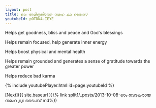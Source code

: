 ```yaml
---
layout: post
title: ഓം അമിത്രജിത്തേ നമഹ ൧൧ ടൈംസ്
youtubeId: pOTDN4-IEYE
---
```

 
 
Helps get goodness, bliss and peace and God's blessings
 
Helps remain focused, help generate inner energy 
 
Helps boost physical and mental health 
 
Helps remain grounded and generates a sense of gratitude towards the greater power 
 
Helps reduce bad karma
 
 
 
 


{% include youtubePlayer.html id=page.youtubeId %}
 
[Next]({{ site.baseurl }}{% link  split1/_posts/2013-10-08-ഓം വേദകരായ നമഹ ൧൧ ടൈംസ്.md%})
 
